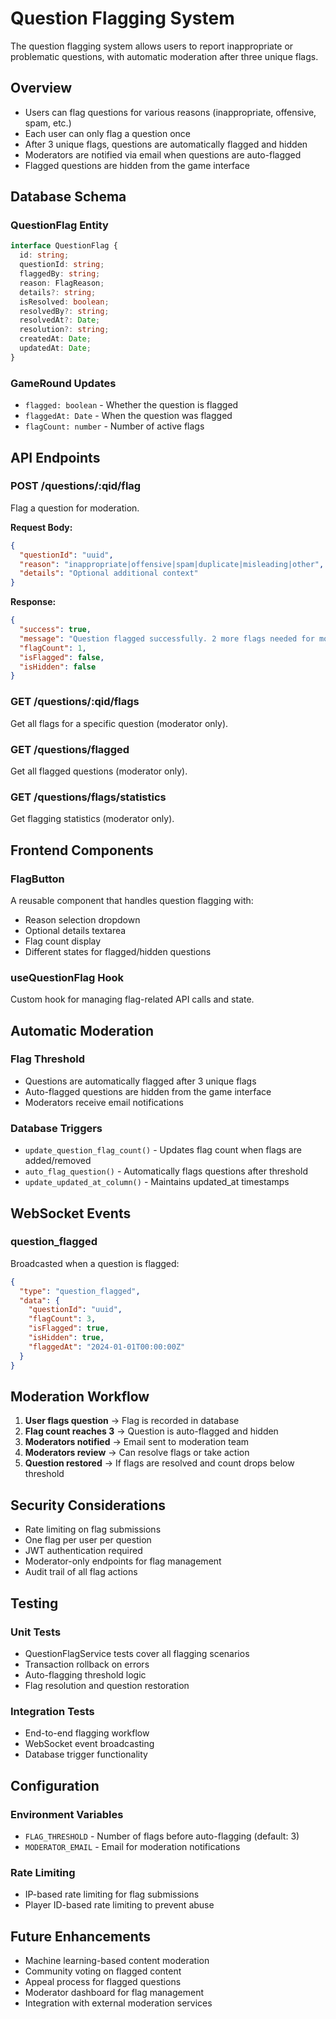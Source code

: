 # Question Flagging System

The question flagging system allows users to report inappropriate or problematic questions, with automatic moderation after three unique flags.

## Overview

- Users can flag questions for various reasons (inappropriate, offensive, spam, etc.)
- Each user can only flag a question once
- After 3 unique flags, questions are automatically flagged and hidden
- Moderators are notified via email when questions are auto-flagged
- Flagged questions are hidden from the game interface

## Database Schema

### QuestionFlag Entity
```typescript
interface QuestionFlag {
  id: string;
  questionId: string;
  flaggedBy: string;
  reason: FlagReason;
  details?: string;
  isResolved: boolean;
  resolvedBy?: string;
  resolvedAt?: Date;
  resolution?: string;
  createdAt: Date;
  updatedAt: Date;
}
```

### GameRound Updates
- `flagged: boolean` - Whether the question is flagged
- `flaggedAt: Date` - When the question was flagged
- `flagCount: number` - Number of active flags

## API Endpoints

### POST /questions/:qid/flag
Flag a question for moderation.

**Request Body:**
```json
{
  "questionId": "uuid",
  "reason": "inappropriate|offensive|spam|duplicate|misleading|other",
  "details": "Optional additional context"
}
```

**Response:**
```json
{
  "success": true,
  "message": "Question flagged successfully. 2 more flags needed for moderation.",
  "flagCount": 1,
  "isFlagged": false,
  "isHidden": false
}
```

### GET /questions/:qid/flags
Get all flags for a specific question (moderator only).

### GET /questions/flagged
Get all flagged questions (moderator only).

### GET /questions/flags/statistics
Get flagging statistics (moderator only).

## Frontend Components

### FlagButton
A reusable component that handles question flagging with:
- Reason selection dropdown
- Optional details textarea
- Flag count display
- Different states for flagged/hidden questions

### useQuestionFlag Hook
Custom hook for managing flag-related API calls and state.

## Automatic Moderation

### Flag Threshold
- Questions are automatically flagged after 3 unique flags
- Auto-flagged questions are hidden from the game interface
- Moderators receive email notifications

### Database Triggers
- `update_question_flag_count()` - Updates flag count when flags are added/removed
- `auto_flag_question()` - Automatically flags questions after threshold
- `update_updated_at_column()` - Maintains updated_at timestamps

## WebSocket Events

### question_flagged
Broadcasted when a question is flagged:
```json
{
  "type": "question_flagged",
  "data": {
    "questionId": "uuid",
    "flagCount": 3,
    "isFlagged": true,
    "isHidden": true,
    "flaggedAt": "2024-01-01T00:00:00Z"
  }
}
```

## Moderation Workflow

1. **User flags question** → Flag is recorded in database
2. **Flag count reaches 3** → Question is auto-flagged and hidden
3. **Moderators notified** → Email sent to moderation team
4. **Moderators review** → Can resolve flags or take action
5. **Question restored** → If flags are resolved and count drops below threshold

## Security Considerations

- Rate limiting on flag submissions
- One flag per user per question
- JWT authentication required
- Moderator-only endpoints for flag management
- Audit trail of all flag actions

## Testing

### Unit Tests
- QuestionFlagService tests cover all flagging scenarios
- Transaction rollback on errors
- Auto-flagging threshold logic
- Flag resolution and question restoration

### Integration Tests
- End-to-end flagging workflow
- WebSocket event broadcasting
- Database trigger functionality

## Configuration

### Environment Variables
- `FLAG_THRESHOLD` - Number of flags before auto-flagging (default: 3)
- `MODERATOR_EMAIL` - Email for moderation notifications

### Rate Limiting
- IP-based rate limiting for flag submissions
- Player ID-based rate limiting to prevent abuse

## Future Enhancements

- Machine learning-based content moderation
- Community voting on flagged content
- Appeal process for flagged questions
- Moderator dashboard for flag management
- Integration with external moderation services 
